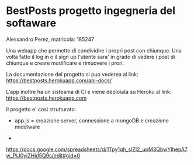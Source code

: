 # BestPosts progetto ingegneria del softaware

Alessandro Perez, matricola: 185247

Una webapp che permette di condividire i propri post con chiunque. 
Una volta fatto il log in o il sign up l'utente sara' in grado di vedere i post di chiunque e creare modificare e rimuovere i prori.

La documentazione del progetto si puo vederea al link: https://bestposts.herokuapp.com/api-docs/

L'app inoltre ha un sisteama di CI e viene deploiata su Heroku al link: https://bestposts.herokuapp.com

Il progetto e' cosi strutturato:

- app.js = creazione server, connessione a mongoDB e creazione middlware

-
https://docs.google.com/spreadsheets/d/1Tpy1qh_slZI2_upM3QbwYIhepA7w_PiJ0yiZHid5Q9s/edit#gid=0
